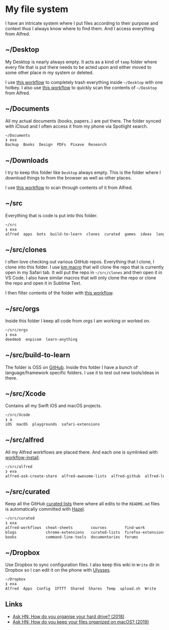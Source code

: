 # My file system

I have an intricate system where I put files according to their purpose and context thus I always know where to find them. And I access everything from Alfred.

## ~/Desktop

My Desktop is nearly always empty. It acts as a kind of `temp` folder where every file that is put there needs to be acted upon and either moved to some other place in my system or deleted.

I use [this workflow](https://github.com/nikitavoloboev/small-workflows/tree/master/clean-folders#readme) to completely trash everything inside `~/Desktop` with one hotkey. I also use [this workflow](https://github.com/nikitavoloboev/small-workflows/blob/master/augmentations/Directory%20watches.alfredworkflow?raw=true) to quickly scan the contents of `~/Desktop` from Alfred.

## ~/Documents

All my actual documents (books, papers..) are put there. The folder synced with iCloud and I often access it from my phone via Spotlight search.

```Bash
~/Documents
❯ exa
Backup  Books  Design  PDFs  Pixave  Research
```

## ~/Downloads

I try to keep this folder like `Desktop` always empty. This is the folder where I download things to from the browser as well as other places.

I use [this workflow](https://github.com/nikitavoloboev/small-workflows/blob/master/augmentations/Recent%20Downloads.alfredworkflow?raw=true) to scan through contents of it from Alfred.

## ~/src

Everything that is code is put into this folder.

```Bash
~/src
❯ exa
alfred  apps  bots  build-to-learn  clones  curated  games  ideas  languages  libs  models  nix  orgs  personal  puzzles  scripts  vim-plugins  vscode-extensions  web  Xcode
```

## ~/src/clones

I often love checking out various GitHub repos. Everything that I clone, I clone into this folder. I use [km macro](https://medium.com/@nikitavoloboev/insta-cloning-ff5f38eb1d32) that will clone the repo that is currently open in my Safari tab. It will put the repo in `~/src/clones` and then open it in VS Code. I also have similar macros that will only clone the repo or clone the repo and open it in Sublime Text.

I then filter contents of the folder with [this workflow](https://github.com/nikitavoloboev/small-workflows/blob/master/augmentations/Directory%20watches.alfredworkflow?raw=true).

## ~/src/orgs

Inside this folder I keep all code from orgs I am working or worked on.

```Bash
~/src/orgs
❯ exa
deedmob  enpicom  learn-anything
```

## ~/src/build-to-learn

The folder is OSS on [GitHub](https://github.com/nikitavoloboev/build-to-learn). Inside this folder I have a bunch of language/framework specific folders. I use it to test out new tools/ideas in there.

## ~/src/Xcode

Contains all my Swift iOS and macOS projects.

```Bash
~/src/Xcode
❯ a
iOS  macOS  playgrounds  safari-extensions
```

## ~/src/alfred

All my Alfred workflows are placed there. And each one is symlinked with [workflow-install](https://gist.github.com/deanishe/35faae3e7f89f629a94e).

```Bash
~/src/alfred
❯ exa
alfred-ask-create-share  alfred-awesome-lists  alfred-github  alfred-learn-anything  alfred-my-mind  alfred-npm  alfred-timer  alfred-trello  alfred-web-searches  small-workflows
```

## ~/src/curated

Keep all the GitHub [curated lists](https://github.com/learn-anything/curated-lists#readme) there where all edits to the `README.md` files is automatically committed with [Hazel](../macOS/apps/hazel.md).

```bash
~/src/curated
❯ exa
alfred-workflows  cheat-sheets        courses        find-work           games   ios-apps    movies       privacy-respecting     quotes        research-papers    slack-groups    talks      websites
blogs             chrome-extensions   curated-lists  firefox-extensions  humans  macos-apps  newsletters  programming-languages  reddit        safari-extensions  spectrum        telegram   youtube
books             command-line-tools  documentaries  forums              images  mindmaps    podcasts     quora                  reddit-multi  series             stack-exchange  tv-series
```

## ~/Dropbox

Use Dropbox to sync configuration files. I also keep this wiki in `Write` dir in Dropbox so I can edit it on the phone with [Ulysses](../macOS/apps/ulysses.md).

```bash
~/Dropbox
❯ exa
Alfred  Apps  Config  IFTTT  Shared  Shares  Temp  upload.sh  Write
```

## Links

- [Ask HN: How do you organise your hard drive? (2018)](https://news.ycombinator.com/item?id=18836472)
- [Ask HN: How do you keep your files organized on macOS? (2019)](https://news.ycombinator.com/item?id=19327264)
